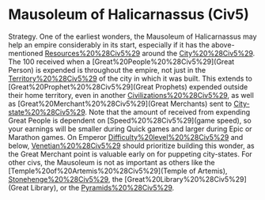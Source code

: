 # Mausoleum of Halicarnassus (Civ5)

Strategy.
One of the earliest wonders, the Mausoleum of Halicarnassus may help an empire considerably in its start, especially if it has the above-mentioned [Resources%20%28Civ5%29](resources) around the [City%20%28Civ5%29](city). The 100 received when a [Great%20People%20%28Civ5%29](Great Person) is expended is throughout the empire, not just in the [Territory%20%28Civ5%29](territory) of the city in which it was built. This extends to [Great%20Prophet%20%28Civ5%29](Great Prophets) expended outside their home territory, even in another [Civilizations%20%28Civ5%29](civilization), as well as [Great%20Merchant%20%28Civ5%29](Great Merchants) sent to [City-state%20%28Civ5%29](city-states).
Note that the amount of received from expending Great People is dependent on [Speed%20%28Civ5%29](game speed), so your earnings will be smaller during Quick games and larger during Epic or Marathon games.
On Emperor [Difficulty%20level%20%28Civ5%29](difficulty) and below, [Venetian%20%28Civ5%29](Venice) should prioritize building this wonder, as the Great Merchant point is valuable early on for puppeting city-states. For other civs, the Mausoleum is not as important as others like the [Temple%20of%20Artemis%20%28Civ5%29](Temple of Artemis), [Stonehenge%20%28Civ5%29](Stonehenge), the [Great%20Library%20%28Civ5%29](Great Library), or the [Pyramids%20%28Civ5%29](Pyramids).